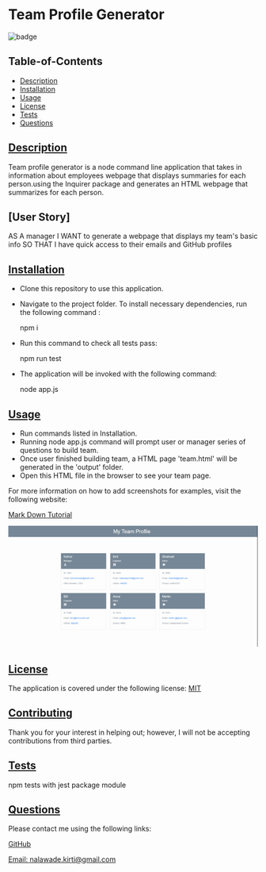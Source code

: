 # Team Profile Generator

![badge](https://img.shields.io/badge/license-MIT-blue)

## Table-of-Contents

- [Description](#description)
- [Installation](#installation)
- [Usage](#usage)
- [License](#license)
- [Tests](#tests)
- [Questions](#questions)

## [Description](#table-of-contents)

Team profile generator is a node command line application that takes in information about employees webpage that displays summaries for each person.using the Inquirer package and generates an HTML webpage that summarizes for each person.

## [User Story]

AS A manager
I WANT to generate a webpage that displays my team's basic info
SO THAT I have quick access to their emails and GitHub profiles

## [Installation](#table-of-contents)

- Clone this repository to use this application.
- Navigate to the project folder. To install necessary dependencies, run  
  the following command :

  npm i

- Run this command to check all tests pass:

  npm run test

- The application will be invoked with the following command:

  node app.js

## [Usage](#table-of-contents)

- Run commands listed in Installation.
- Running node app.js command will prompt user or manager series of  
  questions to build team.
- Once user finished building team, a HTML page 'team.html' will be  
  generated in the 'output' folder.
- Open this HTML file in the browser to see your team page.

For more information on how to add screenshots for examples, visit the following website:

[Mark Down Tutorial](https://agea.github.io/tutorial.md/)

![Screenshots](demo/Team_Profile.gif)

## [License](#table-of-contents)

The application is covered under the following license:
[MIT](https://choosealicense.com/licenses/MIT)

## [Contributing](#table-of-contents)

Thank you for your interest in helping out; however, I will not be accepting contributions from third parties.

## [Tests](#table-of-contents)

npm tests with jest package module

## [Questions](#table-of-contents)

Please contact me using the following links:

[GitHub](https://github.com/nkirti28)

[Email: nalawade.kirti@gmail.com](mailto:nalawade.kirti@gmail.com)
